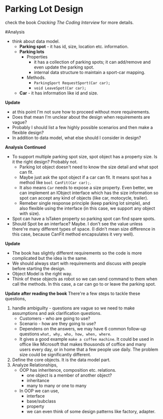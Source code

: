 # Parking Lot Design
check the book *Cracking The Coding Interview* for more details.

#Analysis
* think about data model.
	* **Parking spot** - it has id, size, location etc. information.
	* **Parking lots**
		* Properties
			* it has a collection of parking spots; it can add/remove and even update the parking spot.
			* internal data structure to maintain a sport-car mapping.
		* Methods.
			* `ParkingSport RequestSport(Car car);`
			* `void LeaveSpot(Car car);`
	* **Car** - it has information like id and size.

**Update**

* at this point I'm not sure how to proceed without more requirements. 
* Does that mean I'm unclear about the design when requirements are vague? 
* Probably I should list a few highly possible scenarios and then make a flexible design?
* In addition to data model, what else should I consider in design?

**Analysis Continued**

* To support multiple parking spot size, spot object has a property size. Is it the right design? Probably not. 
	* Parking lot object doesn't need to know the size detail and what spot can fit. 
	* Maybe just ask the spot object if a car can fit. It means spot has a method like `bool CanFit(Car car);`. 
	* It also means `Car` needs to expose a size property. Even better, we can implement an IObject interface which has the size information so spot can accept any kind of objects (like car, motocycle, trailer). 
	* Remeber single response principle (keep parking lot simple), and also flexible using the interface (in this case, we support any object with size).
* Spot can have a IsTaken property so parking spot can find spare spots.
* Should Spot be an interface? Maybe. I don't see the value unless there're many different types of space. (I didn't mean size difference in this case, because CanFit method encapsulates it very well).

**Update**

* The book has slightly different requirements so the code is more complicated but the idea is the same.
* We should always start with requirements and discuss with people before starting the design.
* Object Model is the right way.
* Think of these objects as robot so we can send command to them when call the methods. In this case, a car can go to or leave the parking spot.

**Update after reading the book**
There're a few steps to tackle these questions,

1. handle ambiguilty - questions are vague so we need to make assumptions and ask clarification questions.
	* Customers - who are going to use?
	* Scenario - how are they going to use?
	* Dependens on the answers, we may have 6 common follow-up questions `what, why, who, how, when, where`.
	* It gives a good example `make a coffee machine`. It could be used in office like Microsoft that makes thousonds of coffice and many users every day, or in home that a few people use daily. The problem size could be significantly different.
2. Define the core objects. It is the data model part.
3. Analyze Relationships,
	* OOP has inheritence, composition etc. relations.
		* one object is a member of another object?
		* inheritance
		* many to many or one to many
	* In OOP we can use,
		* interface
		* base/subclass
		* property
		* we can even think of some design patterns like factory, adapter.

